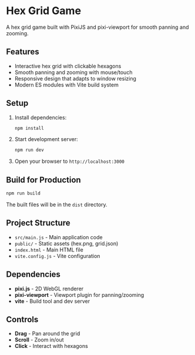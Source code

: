 # Hex Grid Game

A hex grid game built with PixiJS and pixi-viewport for smooth panning and zooming.

## Features

- Interactive hex grid with clickable hexagons
- Smooth panning and zooming with mouse/touch
- Responsive design that adapts to window resizing
- Modern ES modules with Vite build system

## Setup

1. Install dependencies:
   ```bash
   npm install
   ```

2. Start development server:
   ```bash
   npm run dev
   ```

3. Open your browser to `http://localhost:3000`

## Build for Production

```bash
npm run build
```

The built files will be in the `dist` directory.

## Project Structure

- `src/main.js` - Main application code
- `public/` - Static assets (hex.png, grid.json)
- `index.html` - Main HTML file
- `vite.config.js` - Vite configuration

## Dependencies

- **pixi.js** - 2D WebGL renderer
- **pixi-viewport** - Viewport plugin for panning/zooming
- **vite** - Build tool and dev server

## Controls

- **Drag** - Pan around the grid
- **Scroll** - Zoom in/out
- **Click** - Interact with hexagons
